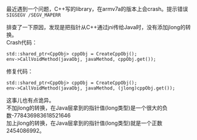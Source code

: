 最近遇到一个问题，C++写的library，在armv7a的版本上会crash。提示错误`SIGSEGV /SEGV_MAPERR`

排查了一下原因，发现是把指针从C++通过jni传给Java时，没有添加jlong的转换。  
Crash代码：
```
std::shared_ptr<CppObj> cppObj = CreateCppObj();
env->CallVoidMethod(javaObj, javaMethod, cppObj.get());
```

修复代码：  
```
std::shared_ptr<CppObj> cppObj = CreateCppObj();
env->CallVoidMethod(javaObj, javaMethod, (jlong)cppObj.get());
```

这事儿也有点诡异。  
不加jlong的转换，在Java层拿到的指针值(long类型)是一个很大的负数-778436983618521646  
加上jlong的转换，在Java层拿到的指针值(long类型)就是一个正数2454086992。
